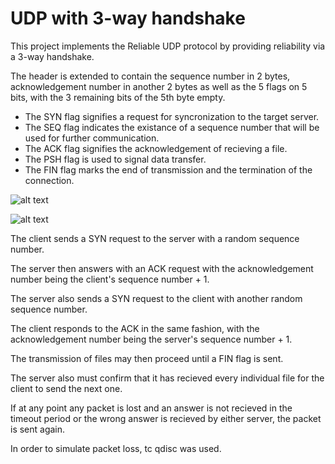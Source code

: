 # UDP with 3-way handshake

This project implements the Reliable UDP protocol by providing reliability via a 3-way handshake.


The header is extended to contain the sequence number in 2 bytes, acknowledgement number in another 2 bytes as well as the 5 flags on 5 bits, with the 3 remaining bits of the 5th byte empty.
  - The SYN flag signifies a request for syncronization to the target server.
  - The SEQ flag indicates the existance of a sequence number that will be used for further communication.
  - The ACK flag signifies the acknowledgement of recieving a file.
  - The PSH flag is used to signal data transfer.
  - The FIN flag marks the end of transmission and the termination of the connection.

 ![alt text](https://i.imgur.com/qGRZ70H.png)
 
 ![alt text](https://i.imgur.com/x4MUJMW.png)
 
 The client sends a SYN request to the server with a random sequence number.
 
 The server then answers with an ACK request with the acknowledgement number being the client's sequence number + 1.
 
 The server also sends a SYN request to the client with another random sequence number.
 
 The client responds to the ACK in the same fashion, with the acknowledgement number being the server's sequence number + 1.
 
 The transmission of files may then proceed until a FIN flag is sent.
 
 The server also must confirm that it has recieved every individual file for the client to send the next one.

 If at any point any packet is lost and an answer is not recieved in the timeout period or the wrong answer is recieved by either server, the packet is sent again.

 In order to simulate packet loss, tc qdisc was used.

